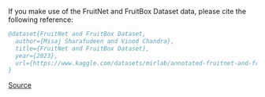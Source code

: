If you make use of the FruitNet and FruitBox Dataset data, please cite the following reference:

``` bibtex 
@dataset{FruitNet and FruitBox Dataset,
  author={Misaj Sharafudeen and Vinod Chandra},
  title={FruitNet and FruitBox Dataset},
  year={2023},
  url={https://www.kaggle.com/datasets/mirlab/annotated-fruitnet-and-fruitbox}
}
```

[Source](https://www.kaggle.com/datasets/mirlab/annotated-fruitnet-and-fruitbox)